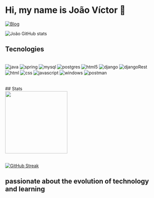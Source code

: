 # Hi, my name is João Víctor 👋

[![Blog](https://img.shields.io/badge/LinkedIn-0077B5?style=for-the-badge&logo=linkedin&logoColor=white)](https://www.linkedin.com/in/joão-víctor-maia-4b9961265/)

![João GitHub stats](https://github-readme-stats.vercel.app/api?username=jvmaiaa&show_icons=true&theme=tokyonight)

## Tecnologies 

<div style="display: inline_block"><br/>
    <img align="center" alt="java" src="https://img.shields.io/badge/Java-ED8B00?style=for-the-badge&logo=openjdk&logoColor=white">
    <img align="center" alt="spring" src="https://img.shields.io/badge/spring-%236DB33F.svg?style=for-the-badge&logo=spring&logoColor=white">
    <img align="center" alt="mysql" src="https://img.shields.io/badge/MySQL-00000F?style=for-the-badge&logo=mysql&logoColor=white"/>
    <img align="center" alt="postgres" src="https://img.shields.io/badge/PostgreSQL-316192?style=for-the-badge&logo=postgresql&logoColor=white"/>
    <img align="center" alt="html5" src="https://img.shields.io/badge/Python-3776AB?style=for-the-badge&logo=python&logoColor=white"/>
    <img align="center" alt="django" src="https://img.shields.io/badge/Django-092E20?style=for-the-badge&logo=django&logoColor=white"/>
     <img align="center" alt="djangoRest" src="https://img.shields.io/badge/DJANGO-REST-ff1709?style=for-the-badge&logo=django&logoColor=white&color=ff1709&labelColor=gray"/>
    <img align="center" alt="html" src="https://img.shields.io/badge/HTML5-E34F26?style=for-the-badge&logo=html5&logoColor=white"/>
    <img align="center" alt="css" src="https://img.shields.io/badge/CSS3-1572B6?style=for-the-badge&logo=css3&logoColor=white"/>
    <img align="center" alt="javascript" src="https://img.shields.io/badge/JavaScript-F7DF1E?style=for-the-badge&logo=javascript&logoColor=black"/>
    <img align="center" alt="windows" src="https://img.shields.io/badge/Windows-0078D6?style=for-the-badge&logo=windows&logoColor=white"/>
    <img align="center" alt="postman" src="https://img.shields.io/badge/Postman-FF6C37?style=for-the-badge&logo=postman&logoColor=white">
</div>
<br/>
<br/>
## Stats

<div align="left">
  <img height="200em" src="https://github-readme-stats.vercel.app/api/top-langs/?username=jvmaiaa&layout=compact&theme=tokyonight&hide_border=false&bg_color=#4682B4&title_color=#4682B4&icon_color=#4682B4"/>
</div><br/>

[![GitHub Streak](https://streak-stats.demolab.com/?user=jvmaiaa&theme=tokyonight&background=#4682B4&border=30A3DC&dates=FFF)](https://git.io/streak-stats)

## passionate about the evolution of technology and learning
